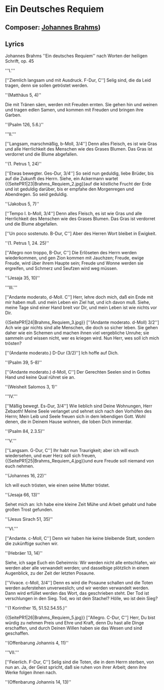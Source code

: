 # Ein Deutsches Requiem
## Composer: [Johannes Brahms](https://en.wikipedia.org/wiki/Johannes_Brahms))
## Lyrics
Johannes Brahms
''Ein deutsches Requiem''
nach Worten der heiligen Schrift, op. 45

'''I.'''

[''Ziemlich langsam und mit Ausdruck. F-Dur, C'']
Selig sind, die da Leid tragen,
denn sie sollen getröstet werden.

''(Matthäus 5, 4)''

Die mit Tränen säen,
werden mit Freuden ernten.
Sie gehen hin und weinen
und tragen edlen Samen,
und kommen mit Freuden
und bringen ihre Garben.

''(Psalm 126, 5.6.)''

'''II.'''

[''Langsam, marschmäßig, b-Moll, 3/4'']
Denn alles Fleisch, es ist wie Gras
und alle Herrlichkeit des Menschen
wie des Grases Blumen.
Das Gras ist verdorret
und die Blume abgefallen.

''(1. Petrus 1, 24)''

[''Etwas bewegter. Ges-Dur, 3/4'']
So seid nun geduldig, liebe Brüder,
bis auf die Zukunft des Herrn.
Siehe, ein Ackermann wartet 
{{SeitePR1|23|Brahms_Requiem_2.jpg}}auf die köstliche Frucht der Erde
und ist geduldig darüber,
bis er empfahe den Morgenregen und Abendregen.
So seid geduldig.

''(Jakobus 5, 7)''

[''Tempo I. b-Moll, 3/4'']
Denn alles Fleisch, es ist wie Gras
und alle Herrlichkeit des Menschen
wie des Grases Blumen.
Das Gras ist verdorret
und die Blume abgefallen.

[''Un poco sostenuto. B-Dur, C'']
Aber des Herren Wort bleibet in Ewigkeit.

''(1. Petrus 1, 24. 25)''

[''Allegro non troppo, B-Dur, C'']
Die Erlöseten des Herrn werden wiederkommen,
und gen Zion kommen mit Jauchzen;
Freude, ewige Freude,
wird über ihrem Haupte sein;
Freude und Wonne werden sie ergreifen,
und Schmerz und Seufzen wird weg müssen.

''(Jesaja 35, 10)''

'''III.'''

[''Andante moderato, d-Moll. C'']
Herr, lehre doch mich,
daß ein Ende mit mir haben muß.
und mein Leben ein Ziel hat,
und ich davon muß.
Siehe, meine Tage sind
einer Hand breit vor Dir,
und mein Leben ist wie nichts vor Dir.

{{SeitePR1|24|Brahms_Requiem_3.jpg}}
[''(Andante moderato. d-Moll) 3/2'']
Ach wie gar nichts sind alle Menschen,
die doch so sicher leben.
Sie gehen daher wie ein Schemen
und machen ihnen viel vergebliche Unruhe;
sie sammeln und wissen nicht,
wer es kriegen wird.
Nun Herr, wes soll ich mich trösten?

[''(Andante moderato.) D-Dur (3/2)'']
Ich hoffe auf Dich.

''(Psalm 39, 5-8)''

[''(Andante moderato.) d-Moll, C'']
Der Gerechten Seelen sind in Gottes Hand
und keine Qual rühret sie an.

''(Weisheit Salomos 3, 1)''

'''IV.'''

[''Mäßig bewegt. Es-Dur, 3/4'']
Wie lieblich sind Deine Wohnungen,
Herr Zebaoth!
Meine Seele verlanget und sehnet sich
nach den Vorhöfen des Herrn;
Mein Leib und Seele freuen sich
in dem lebendigen Gott.
Wohl denen, die in Deinem Hause wohnen,
die loben Dich immerdar.

''(Psalm 84, 2.3.5)''

'''V.'''

[''Langsam. G-Dur, C'']
Ihr habt nun Traurigkeit;
aber ich will euch wiedersehen,
und euer Herz soll sich freuen,
{{SeitePR1|25|Brahms_Requiem_4.jpg}}und eure Freude soll niemand von euch nehmen.

''(Johannes 16, 22)''

Ich will euch trösten,
wie einen seine Mutter tröstet.

''(Jesaja 66, 13)''

Sehet mich an: Ich habe eine kleine Zeit
Mühe und Arbeit gehabt
und habe großen Trost gefunden.

''(Jesus Sirach 51, 35)''

'''VI.'''

[''Andante. c-Moll, C'']
Denn wir haben hie keine bleibende Statt,
sondern die zukünftige suchen wir.

''(Hebräer 13, 14)''

Siehe, ich sage Euch ein Geheimnis:
Wir werden nicht alle entschlafen,
wir werden aber alle verwandelt werden;
und dasselbige plötzlich in einem Augenblick,
zu der Zeit der letzten Posaune.

[''Vivace. c-Moll, 3/4'']
Denn es wird die Posaune schallen
und die Toten werden auferstehen unverweslich;
und wir werden verwandelt werden.
Dann wird erfüllet werden das Wort,
das geschrieben steht.
Der Tod ist verschlungen in den Sieg.
Tod, wo ist dein Stachel?
Hölle, wo ist dein Sieg?

''(1 Korinther 15, 51.52.54.55.)''

{{SeitePR1|26|Brahms_Requiem_5.jpg}} 
[''Allegro. C-Dur, C'']
Herr, Du bist würdig
zu nehmen Preis und Ehre und Kraft,
denn Du hast alle Dinge erschaffen,
und durch Deinen Willen haben sie das Wesen
und sind geschaffen.

''(Offenbarung Johannis 4, 11)''

'''VII.'''

[''Feierlich. F-Dur, C'']
Selig sind die Toten,
die in dem Herrn sterben,
von nun an.
Ja, der Geist spricht,
daß sie ruhen von ihrer Arbeit;
denn ihre Werke folgen ihnen nach.

''(Offenbarung Johannis 14, 13)''
</poem>

